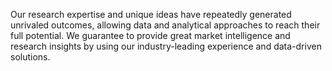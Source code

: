 Our research expertise and unique ideas have repeatedly generated unrivaled outcomes, allowing data and analytical approaches to reach their full potential. We guarantee to provide great market intelligence and research insights by using our industry-leading experience and data-driven solutions.
